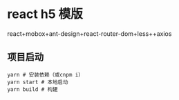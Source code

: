 # react h5 模版
react+mobox+ant-design+react-router-dom+less++axios

## 项目启动

```
yarn # 安装依赖（或cnpm i）
yarn start # 本地启动
yarn build # 构建
```

